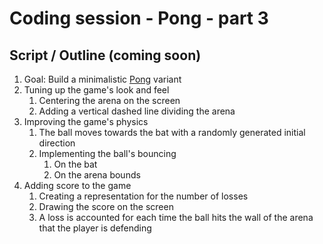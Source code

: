 # Coding session - Pong - part 3

## Script / Outline (coming soon)
1. Goal: Build a minimalistic [Pong](https://playpong.net/) variant
2. Tuning up the game's look and feel
   1. Centering the arena on the screen
   2. Adding a vertical dashed line dividing the arena
3. Improving the game's physics
   1. The ball moves towards the bat with a randomly generated initial direction
   2. Implementing the ball's bouncing
      1. On the bat
      2. On the arena bounds
4. Adding score to the game
   1. Creating a representation for the number of losses
   2. Drawing the score on the screen
   3. A loss is accounted for each time the ball hits the wall of the arena that the player is defending
